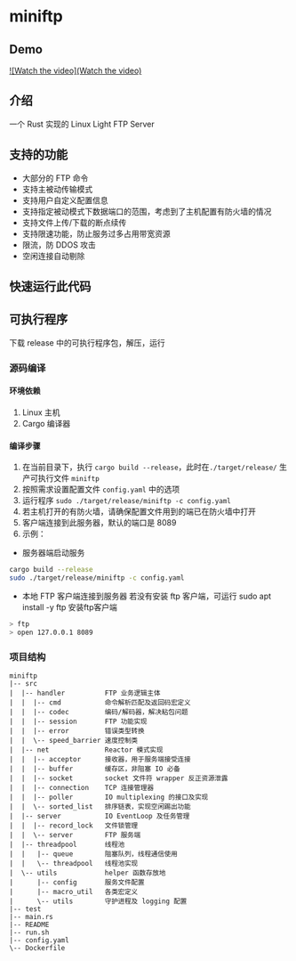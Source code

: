 # miniftp
## Demo
[![Watch the video](Watch the video)](https://user-images.githubusercontent.com/14357954/181453521-e470cf50-4a37-4b3d-afe8-cc08f7353eca.mp4)

## 介绍

一个 Rust 实现的 Linux Light FTP Server

## 支持的功能

- 大部分的 FTP 命令
- 支持主被动传输模式
- 支持用户自定义配置信息
- 支持指定被动模式下数据端口的范围，考虑到了主机配置有防火墙的情况
- 支持文件上传/下载的断点续传
- 支持限速功能，防止服务过多占用带宽资源
- 限流，防 DDOS 攻击
- 空闲连接自动剔除

## 快速运行此代码
## 可执行程序
下载 release 中的可执行程序包，解压，运行

### 源码编译

#### 环境依赖
1. Linux 主机
2. Cargo 编译器


#### 编译步骤

1. 在当前目录下，执行 `cargo build --release`，此时在`./target/release/` 生产可执行文件 `miniftp`
2. 按照需求设置配置文件 `config.yaml` 中的选项
3. 运行程序 `sudo ./target/release/miniftp -c config.yaml`
4. 若主机打开的有防火墙，请确保配置文件用到的端已在防火墙中打开
5. 客户端连接到此服务器，默认的端口是 8089
6. 示例：
 - 服务器端启动服务
 ```bash
 cargo build --release
 sudo ./target/release/miniftp -c config.yaml
 ```
 - 本地 FTP 客户端连接到服务器 若没有安装 ftp 客户端，可运行 sudo apt install -y ftp 安装ftp客户端
 ```bash
 > ftp
 > open 127.0.0.1 8089
 ```

### 项目结构

```
miniftp
|-- src
|  |-- handler          FTP 业务逻辑主体
|  |  |-- cmd           命令解析匹配及返回码宏定义
|  |  |-- codec         编码/解码器，解决粘包问题
|  |  |-- session       FTP 功能实现
|  |  |-- error         错误类型转换
|  |  \-- speed_barrier 速度控制类
|  |-- net              Reactor 模式实现
|  |  |-- acceptor      接收器，用于服务端接受连接
|  |  |-- buffer        缓存区，非阻塞 IO 必备
|  |  |-- socket        socket 文件符 wrapper 反正资源泄露
|  |  |-- connection    TCP 连接管理器
|  |  |-- poller        IO multiplexing 的接口及实现
|  |  \-- sorted_list   排序链表，实现空闲踢出功能
|  |-- server           IO EventLoop 及任务管理
|  |  |-- record_lock   文件锁管理
|  |  \-- server        FTP 服务端
|  |-- threadpool       线程池
|  |   |-- queue        阻塞队列，线程通信使用
|  |   \-- threadpool   线程池实现
|  \-- utils            helper 函数存放地
|      |-- config       服务文件配置
|      |-- macro_util   各类宏定义
|      \-- utils        守护进程及 logging 配置
|-- test
|-- main.rs
|-- README
|-- run.sh
|-- config.yaml
\-- Dockerfile
```
